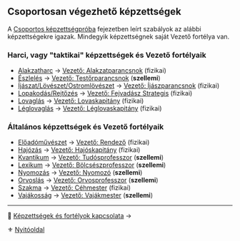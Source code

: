 ## Csoportosan végezhető képzettségek

A [Csoportos képzettségpróba](030_07_01_csoportos_kepzettsegproba.md) fejezetben leírt szabályok az alábbi képzettségekre igazak. Mindegyik képzettségnek saját Vezető fortélya van.

### Harci, vagy "taktikai" képzettségek és Vezető fortélyaik

- [Alakzatharc](kepzettsegek.primer.harci/alakzatharc.md) → [Vezető: Alakzatparancsnok](fortelyok.harci/vezeto_alakzatparancsnok.md) (fizikai)
- [Észlelés](kepzettsegek.primer.altalanos/eszleles.md) → [Vezető: Testőrparancsnok](fortelyok.harci/vezeto_testorparancsnok.md) (**szellemi**)
- [Íjászat/Lövészet/Ostromlövészet](kepzettsegek.primer.harci/tavolsagi_harcmodor.md) → [Vezető: Íjászparancsnok](fortelyok.harci/vezeto_ijaszparancsnok.md) (fizikai)
- [Lopakodás/Rejtőzés](kepzettsegek.primer.altalanos/lopakodas_rejtozes.md) → [Vezető: Fejvadász Strategis](fortelyok.harci/vezeto_fejvadasz_strategis.md) (fizikai)
- [Lovaglás](kepzettsegek.szekunder/lovaglas.md) → [Vezető: Lovaskapitány](fortelyok.harci/vezeto_lovaskapitany.md) (fizikai)
- [Léglovaglás](kepzettsegek.szekunder/leglovaglas.md) → [Vezető: Léglovaskapitány](fortelyok.harci/vezeto_leglovaskapitany.md) (fizikai)

### Általános képzettségek és Vezető fortélyaik

- [Előadóművészet](kepzettsegek.szekunder/eloadomuveszet.md) → [Vezető: Rendező](fortelyok.altalanos/vezeto_rendezo.md) (fizikai)
- [Hajózás](kepzettsegek.szekunder/hajozas.md) →  [Vezető: Hajóskapitány](fortelyok.altalanos/vezeto_hajoskapitany.md) (fizikai)
- [Kvantikum](kepzettsegek.szekunder/kvantikum.md) → [Vezető: Tudósprofesszor](fortelyok.altalanos/vezeto_tudosprofesszor.md) (**szellemi**)
- [Lexikum](kepzettsegek.szekunder/lexikum.md) → [Vezető: Bölcsészprofesszor](fortelyok.altalanos/vezeto_bolcseszprofesszor.md) (**szellemi**)
- [Nyomozás](kepzettsegek.primer.altalanos/nyomozas.md) → [Vezető: Nyomozó](fortelyok.altalanos/vezeto_nyomozo.md) (**szellemi**)
- [Orvoslás](kepzettsegek.primer.altalanos/orvoslas.md) → [Vezető: Orvosprofesszor](fortelyok.altalanos/vezeto_orvosprofesszor.md) (**szellemi**)
- [Szakma](kepzettsegek.szekunder/szakma.md) → [Vezető: Céhmester](fortelyok.altalanos/vezeto_cehmester.md) (fizikai)
- [Vajákosság](kepzettsegek.szekunder/vajakossag.md) → [Vezető: Vajákmester](fortelyok.altalanos/vezeto_vajakmester.md) (**szellemi**)

---
🔗 [Képzettségek és fortélyok kapcsolata](030_08_01_kepzettsegek_fortelyok_kapcsolata.md) →

⚜️ [Nyitóoldal](start.md#3-k%C3%A9pzetts%C3%A9grendszer-)
